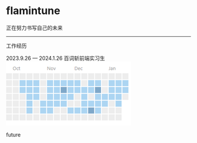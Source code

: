 # flamintune

正在努力书写自己的未来

-------
工作经历

2023.9.26 — 2024.1.26 百词斩前端实习生
![Alt text](image.png)

future